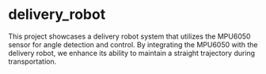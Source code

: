 # delivery_robot
This project showcases a delivery robot system that utilizes the MPU6050 sensor for angle detection and control. By integrating the MPU6050 with the delivery robot, we enhance its ability to maintain a straight trajectory during transportation.
